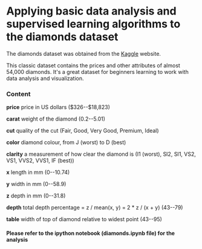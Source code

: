 # Applying basic data analysis and supervised learning algorithms to the diamonds dataset

The diamonds dataset was obtained from the [Kaggle](https://www.kaggle.com/shivam2503/diamonds) website.

This classic dataset contains the prices and other attributes of almost 54,000 diamonds. It's a great dataset for beginners learning to work with data analysis and visualization.

### Content

**price** price in US dollars (\$326--\$18,823)

**carat** weight of the diamond (0.2--5.01)

**cut** quality of the cut (Fair, Good, Very Good, Premium, Ideal)

**color** diamond colour, from J (worst) to D (best)

**clarity** a measurement of how clear the diamond is (I1 (worst), SI2, SI1, VS2, VS1, VVS2, VVS1, IF (best))

**x** length in mm (0--10.74)

**y** width in mm (0--58.9)

**z** depth in mm (0--31.8)

**depth** total depth percentage = z / mean(x, y) = 2 * z / (x + y) (43--79)

**table** width of top of diamond relative to widest point (43--95)

#### Please refer to the ipython notebook (diamonds.ipynb file) for the analysis
